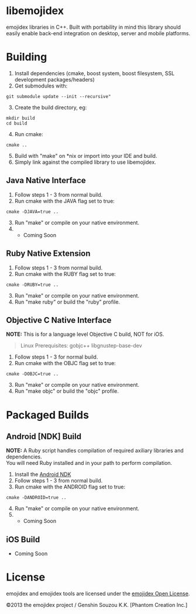 libemojidex
===========
emojidex libraries in C++. 
Built with portability in mind this library should easily enable back-end integration on desktop, 
server and mobile platforms.

Building
========

1. Install dependencies (cmake, boost system, boost filesystem, SSL development packages/headers)
2. Get submodules with:
  ```
  git submodule update --init --recursive"
  ```
3. Create the build directory, eg:
  ```
  mkdir build
  cd build
  ```
4. Run cmake:  
  ```
  cmake ..
  ```
5. Build with "make" on \*nix or import into your IDE and build.
6. Simply link against the compiled library to use libemojidex.

Java Native Interface
---------------------

1. Follow steps 1 - 3 from normal build.
2. Run cmake with the JAVA flag set to true:
  ```
  cmake -DJAVA=true ..
  ```
3. Run "make" or compile on your native environment.
4. * Coming Soon

Ruby Native Extension
---------------------

1. Follow steps 1 - 3 from normal build.
2. Run cmake with the RUBY flag set to true:
  ```
  cmake -DRUBY=true ..
  ```
3. Run "make" or compile on your native environment.
4. Run "make ruby" or build the "ruby" profile.

Objective C Native Interface
----------------------------

**NOTE:** This is for a language level Objective C build, NOT for iOS.

> Linux Prerequisites: gobjc++ libgnustep-base-dev

1. Follow steps 1 - 3 for normal build.
2. Run cmake with the OBJC flag set to true:
  ```
  cmake -DOBJC=true ..
  ```
3. Run "make" or compile on your native environment.
4. Run "make objc" or build the "objc" profile.

Packaged Builds
===============

Android [NDK] Build
-------------------
**NOTE:** A Ruby script handles compilation of required axiliary libraries and dependencies.  
	You will need Ruby installed and in your path to perform compilation.
1. Install the [Android NDK](http://developer.android.com/tools/sdk/ndk/index.html)
2. Follow steps 1 - 3 from normal build.
3. Run cmake with the ANDROID flag set to true:
  ```
  cmake -DANDROID=true ..
  ```
4. Run "make" or compile on your native environment.
5. * Coming Soon

iOS Build
---------
* Coming Soon

License
=======
emojidex and emojidex tools are licensed under the [emojidex Open License](https://www.emojidex.com/emojidex/emojidex_open_license).

©2013 the emojidex project / Genshin Souzou K.K. [Phantom Creation Inc.]
